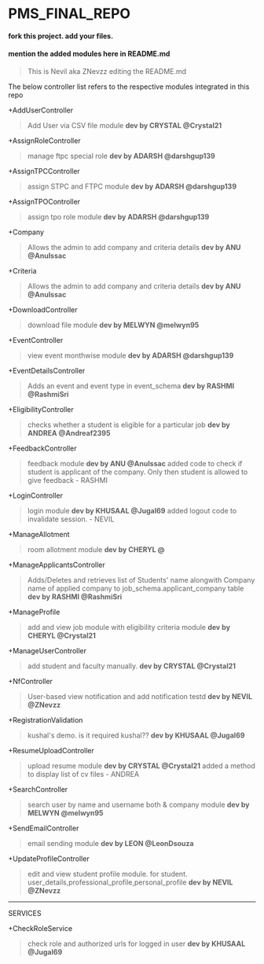 # PMS_FINAL_REPO

#### fork this project. add your files.
#### mention the added modules here in README.md


>This is Nevil aka ZNevzz editing the README.md

The below controller list refers to the respective modules integrated in this repo

+AddUserController
>Add User via CSV file module
>**dev by CRYSTAL @Crystal21**

+AssignRoleController
>manage ftpc special role
>**dev by ADARSH @darshgup139**

+AssignTPCController
>assign STPC and FTPC module
>**dev by ADARSH @darshgup139**

+AssignTPOController
>assign tpo role module
>**dev by ADARSH @darshgup139**

+Company
>Allows the admin to add company and criteria details
>**dev by ANU @AnuIssac**

+Criteria
>Allows the admin to add company and criteria details
>**dev by ANU @AnuIssac**

+DownloadController
>download file module
>**dev by MELWYN @melwyn95**

+EventController
>view event monthwise module
>**dev by ADARSH @darshgup139**

+EventDetailsController
>Adds an event and event type in event_schema
>**dev by RASHMI @RashmiSri**

+EligibilityController
>checks whether a student is eligible for a particular job
>**dev by ANDREA @Andreaf2395**

+FeedbackController
>feedback module
>**dev by ANU @AnuIssac**
>added code to check if student is applicant of the company. Only then student is allowed to give feedback - RASHMI

+LoginController
>login module
>**dev by KHUSAAL @Jugal69**
>added logout code to invalidate session. - NEVIL

+ManageAllotment
>room allotment module
>**dev by CHERYL @**

+ManageApplicantsController
>Adds/Deletes and retrieves list of Students' name alongwith Company name of applied company to job_schema.applicant_company table
>**dev by RASHMI @RashmiSri**

+ManageProfile
>add and view job module with eligibility criteria module
>**dev by CHERYL @Crystal21**


+ManageUserController
>add student and faculty manually.
>**dev by CRYSTAL @Crystal21**

+NfController
>User-based view notification and add notification testd
>**dev by NEVIL @ZNevzz**

+RegistrationValidation
>kushal's demo. is it required kushal??
>**dev by KHUSAAL @Jugal69**

+ResumeUploadController
>upload resume module
>**dev by CRYSTAL @Crystal21**
>added a method to display list of cv files  - ANDREA


+SearchController
>search user by name and username both & company module
>**dev by MELWYN @melwyn95**

+SendEmailController
>email sending module
>**dev by LEON @LeonDsouza**

+UpdateProfileController
>edit and view student profile module. for student. user_details,professional_profile,personal_profile
>**dev by NEVIL @ZNevzz**

____________________________________________________________________

SERVICES

+CheckRoleService
>check role and authorized urls for logged in user
>**dev by KHUSAAL @Jugal69**



